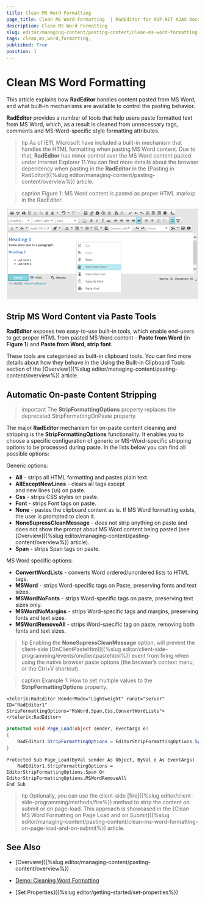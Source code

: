 ```yaml
---
title: Clean MS Word Formatting 
page_title: Clean MS Word Formatting  | RadEditor for ASP.NET AJAX Documentation
description: Clean MS Word Formatting 
slug: editor/managing-content/pasting-content/clean-ms-word-formatting-
tags: clean,ms,word,formatting,
published: True
position: 1
---
```


# Clean MS Word Formatting 

This article explains how **RadEditor** handles content pasted from MS Word, and what built-in mechanisms are available to control the pasting behavior.

**RadEditor** provides a number of tools that help users paste formatted text from MS Word, which, as a result is cleaned from unnecessary tags, comments and MS-Word-specific style formatting attributes.

>tip As of IE11, Microsoft have included a built-in mechanism that handles the HTML formatting when pasting MS Word content. Due to that, **RadEditor** has minor control over the MS Word content pasted under Internet Explorer 11.You can find more details about the browser dependency when pasting in the **RadEditor** in the [Pasting in RadEditor]({%slug editor/managing-content/pasting-content/overview%}) article.

>caption Figure 1: MS Word content is pasted as proper HTML markup in the RadEditor.

![pasting-in-editor](images/pasting-in-editor.png)

## Strip MS Word Content via Paste Tools

**RadEditor** exposes two easy-to-use built-in tools, which enable end-users to get proper HTML from pasted MS Word content - **Paste from Word** (in **Figure 1**) and	**Paste from Word, strip font**.

These tools are categorized as built-in clipboard tools. You can find more details about how they behave in the Using the Built-in Clipboard Tools section of the [Overview]({%slug editor/managing-content/pasting-content/overview%}) article.

## Automatic On-paste Content Stripping

>important The **StripFormattingOptions** property replaces the deprecated StripFormattingOnPaste property.

The major **RadEditor** mechanism for on-paste content cleaning and stripping is the **StripFormattingOptions** functionality. It enables you to choose a specific configuration of generic or MS-Word-specific stripping options to be processed during paste. In the lists below you can find all possible options:

Generic options:

* **All** - strips all HTML formatting and pastes plain text.
* **AllExceptNewLines** - clears all tags except <br> and new lines (\n) on paste.
* **Css** - strips CSS styles on paste.
* **Font** - strips Font tags on paste.
* **None** - pastes the clipboard content as is. If MS Word formatting exists, the user is prompted to clean it.
* **NoneSupressCleanMessage** - does not strip anything on paste and does not show the prompt about MS Word content being pasted (see [Overview]({%slug editor/managing-content/pasting-content/overview%}) article).
* **Span** - strips Span tags on paste.

MS Word specific options:

* **ConvertWordLists** - converts Word ordered/unordered lists to HTML tags.
* **MSWord** - strips Word-specific tags on Paste, preserving fonts and text sizes.
* **MSWordNoFonts** - strips Word-specific tags on paste, preserving text sizes only.
* **MSWordNoMargins** - strips Word-specific tags and margins, preserving fonts and text sizes.
* **MSWordRemoveAll** - strips Word-specific tag on paste, removing both fonts and text sizes.

>tip Enabling the **NoneSupressCleanMessage** option, will prevent the client-side [OnClientPasteHtml]({%slug editor/client-side-programming/events/onclientpastehtml%}) event from firing when using the native browser paste options (the browser’s context menu, or the Ctrl+V shortcut).

>caption Example 1: How to set multiple values to the **StripFormattingOptions** property.

````ASP.NET
<telerik:RadEditor RenderMode="Lightweight" runat="server" ID="RadEditor1" StripFormattingOptions="MsWord,Span,Css,ConvertWordLists">
</telerik:RadEditor>
````





````C#
protected void Page_Load(object sender, EventArgs e)
{
	RadEditor1.StripFormattingOptions = EditorStripFormattingOptions.Span | EditorStripFormattingOptions.MSWordRemoveAll;
}
````
````VB
Protected Sub Page_Load(ByVal sender As Object, ByVal e As EventArgs)
	RadEditor1.StripFormattingOptions = EditorStripFormattingOptions.Span Or EditorStripFormattingOptions.MSWordRemoveAll
End Sub
````

>tip Optionally, you can use the client-side [fire]({%slug editor/client-side-programming/methods/fire%}) method to strip the content on submit or on page-load.	This approach is showcased in the [Clean MS Word Formatting on Page Load and on Submit]({%slug editor/managing-content/pasting-content/clean-ms-word-formatting-on-page-load-and-on-submit%}) article.

## See Also

 * [Overview]({%slug editor/managing-content/pasting-content/overview%})

 * [Demo: Cleaning Word Formatting](http://demos.telerik.com/aspnet-ajax/editor/examples/cleaningwordformatting/defaultcs.aspx)

 * [Set Properties]({%slug editor/getting-started/set-properties%})
